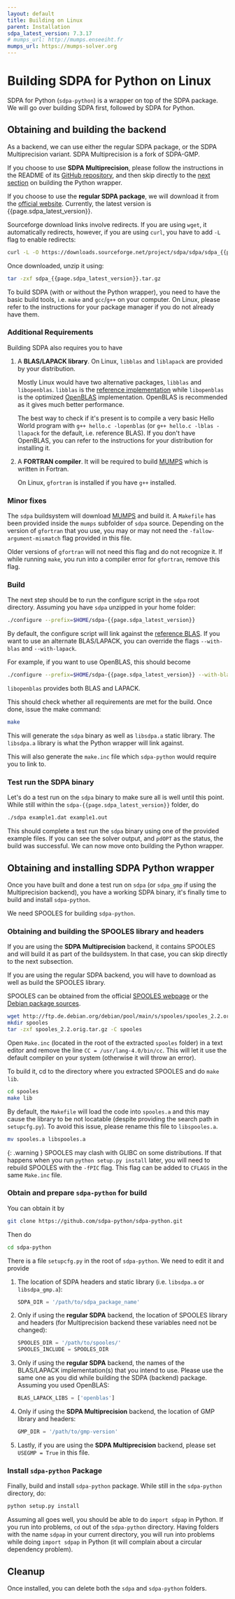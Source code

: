 ```yaml
---
layout: default
title: Building on Linux
parent: Installation
sdpa_latest_version: 7.3.17
# mumps_url: http://mumps.enseeiht.fr
mumps_url: https://mumps-solver.org
---
```


# Building SDPA for Python on Linux

SDPA for Python (`sdpa-python`) is a wrapper on top of the SDPA package. We will go over building SDPA first, followed by SDPA for Python.

## Obtaining and building the backend

As a backend, we can use either the regular SDPA package, or the SDPA Multiprecision variant. SDPA Multiprecision is a fork of SDPA-GMP.

If you choose to use **SDPA Multiprecision**, please follow the instructions in the README of its [GitHub repository](https://github.com/sdpa-python/sdpa-multiprecision), and then skip directly to the [next section](#obtaining-and-installing-sdpa-python-wrapper) on building the Python wrapper.

If you choose to use the **regular SDPA package**, we will download it from the [official website](http://sdpa.sourceforge.net/download.html). Currently, the latest version is {{page.sdpa_latest_version}}.

Sourceforge download links involve redirects. If you are using `wget`, it automatically redirects, however, if you are using `curl`, you have to add `-L` flag to enable redirects:

```bash
curl -L -O https://downloads.sourceforge.net/project/sdpa/sdpa/sdpa_{{page.sdpa_latest_version}}.tar.gz
```

Once downloaded, unzip it using:

```bash
tar -zxf sdpa_{{page.sdpa_latest_version}}.tar.gz
```

To build SDPA (with or without the Python wrapper), you need to have the basic build tools, i.e. `make` and `gcc`/`g++` on your computer. On Linux, please refer to the instructions for your package manager if you do not already have them.

### Additional Requirements

Building SDPA also requires you to have

1. A **BLAS/LAPACK library**.
    On Linux, `libblas` and `liblapack` are provided by your distribution.

    Mostly Linux would have two alternative packages, `libblas` and `libopenblas`. `libblas` is the [reference implementation](http://www.netlib.org/blas/) while `libopenblas` is the optimized [OpenBLAS](https://www.openblas.net/) implementation. OpenBLAS is recommended as it gives much better performance.

    The best way to check if it's present is to compile a very basic Hello World program with `g++ hello.c -lopenblas` (or `g++ hello.c -lblas -llapack` for the default, i.e. reference BLAS). If you don't have OpenBLAS, you can refer to the instructions for your distribution for installing it.

2. A **FORTRAN compiler**.
    It will be required to build [MUMPS]({{page.mumps_url}}) which is written in Fortran.

    On Linux, `gfortran` is installed if you have `g++` installed.


### Minor fixes

The `sdpa` buildsystem will download [MUMPS]({{page.mumps_url}}) and build it. A `Makefile` has been provided inside the `mumps` subfolder of `sdpa` source. Depending on the version of `gfortran` that you use, you may or may not need the `-fallow-argument-mismatch` flag provided in this file. 

Older versions of `gfortran` will not need this flag and do not recognize it. If while running `make`, you run into a compiler error for `gfortran`, remove this flag.

### Build

The next step should be to run the configure script in the `sdpa` root directory. Assuming you have `sdpa` unzipped in your home folder:

```bash
./configure --prefix=$HOME/sdpa-{{page.sdpa_latest_version}}
```

By default, the configure script will link against the [reference BLAS](http://www.netlib.org/blas/). If you want to use an alternate BLAS/LAPACK, you can override the flags `--with-blas` and `--with-lapack`.

For example, if you want to use OpenBLAS, this should become

```bash
./configure --prefix=$HOME/sdpa-{{page.sdpa_latest_version}} --with-blas="-lopenblas" --with-lapack="-lopenblas"
```

`libopenblas` provides both BLAS and LAPACK.

This should check whether all requirements are met for the build. Once done, issue the make command:

```bash
make
```

This will generate the `sdpa` binary as well as `libsdpa.a` static library. The `libsdpa.a` library is what the Python wrapper will link against.

This will also generate the `make.inc` file which `sdpa-python` would require you to link to.

### Test run the SDPA binary

Let's do a test run on the `sdpa` binary to make sure all is well until this point. While still within the `sdpa-{{page.sdpa_latest_version}}` folder, do

```bash
./sdpa example1.dat example1.out
```

This should complete a test run the `sdpa` binary using one of the provided example files. If you can see the solver output, and `pdOPT` as the status, the build was successful. We can now move onto building the Python wrapper.

## Obtaining and installing SDPA Python wrapper

Once you have built and done a test run on `sdpa` (or `sdpa_gmp` if using the Multiprecision backend), you have a working SDPA binary, it's finally time to build and install `sdpa-python`.

We need SPOOLES for building `sdpa-python`.

### Obtaining and building the SPOOLES library and headers

If you are using the **SDPA Multiprecision** backend, it contains SPOOLES and will build it as part of the buildsystem. In that case, you can skip directly to the next subsection.

If you are using the regular SDPA backend, you will have to download as well as build the SPOOLES library.

SPOOLES can be obtained from the official [SPOOLES webpage](http://www.netlib.org/linalg/spooles/spooles.2.2.html) or the [Debian package sources](http://ftp.de.debian.org/debian/pool/main/s/spooles/spooles_2.2.orig.tar.gz).

```bash
wget http://ftp.de.debian.org/debian/pool/main/s/spooles/spooles_2.2.orig.tar.gz
mkdir spooles
tar -zxf spooles_2.2.orig.tar.gz -C spooles
```

Open `Make.inc` (located in the root of the extracted `spooles` folder) in a text editor and remove the line `CC = /usr/lang-4.0/bin/cc`. This will let it use the default compiler on your system (otherwise it will throw an error).

To build it, cd to the directory where you extracted SPOOLES and do `make lib`.

```bash
cd spooles
make lib
```

By default, the `Makefile` will load the code into `spooles.a` and this may cause the library to be not locatable (despite providing the search path in `setupcfg.py`). To avoid this issue, please rename this file to `libspooles.a`.

```bash
mv spooles.a libspooles.a
```

{: .warning }
SPOOLES may clash with GLIBC on some distributions. If that happens when you run `python setup.py install` later, you will need to rebuild SPOOLES with the `-fPIC` flag. This flag can be added to `CFLAGS` in the same `Make.inc` file.

### Obtain and prepare `sdpa-python` for build

You can obtain it by

```bash
git clone https://github.com/sdpa-python/sdpa-python.git
```

Then do

```bash
cd sdpa-python
```

There is a file `setupcfg.py` in the root of `sdpa-python`. We need to edit it and provide

1. The location of SDPA headers and static library (i.e. `libsdpa.a` or `libsdpa_gmp.a`):

    ```python
    SDPA_DIR = '/path/to/sdpa_package_name'
    ```

2. Only if using the **regular SDPA** backend, the location of SPOOLES library and headers (for Multiprecision backend these variables need not be changed):

    ```python
    SPOOLES_DIR = '/path/to/spooles/'
    SPOOLES_INCLUDE = SPOOLES_DIR
    ```

3. Only if using the **regular SDPA** backend, the names of the BLAS/LAPACK implementation(s) that you intend to use. Please use the same one as you did while building the SDPA (backend) package. Assuming you used OpenBLAS:

    ```python
    BLAS_LAPACK_LIBS = ['openblas']
    ```

4. Only if using the **SDPA Multiprecision** backend, the location of GMP library and headers:

    ```python
    GMP_DIR = '/path/to/gmp-version'
    ```

5. Lastly, if you are using the **SDPA Multiprecision** backend, please set `USEGMP = True` in this file.

### Install `sdpa-python` Package

Finally, build and install `sdpa-python` package. While still in the `sdpa-python` directory, do:

```bash
python setup.py install
```

Assuming all goes well, you should be able to do `import sdpap` in Python. If you run into problems, `cd` out of the `sdpa-python` directory. Having folders with the name `sdpap` in your current directory, you will run into problems while doing `import sdpap` in Python (it will complain about a circular dependency problem).

## Cleanup

Once installed, you can delete both the `sdpa` and `sdpa-python` folders.
